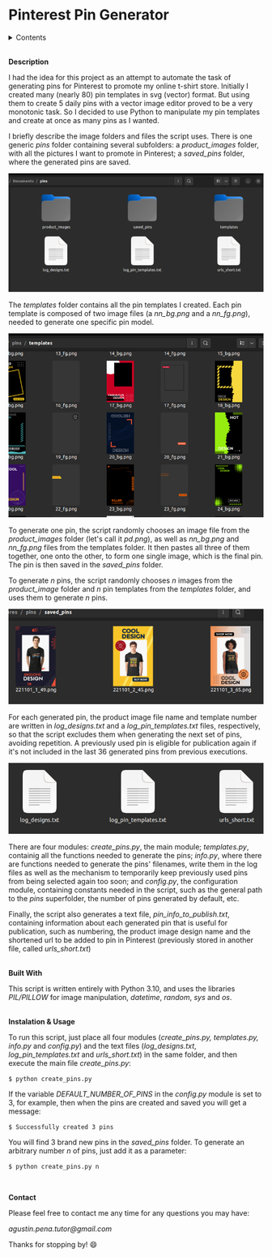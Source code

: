 # Pinterest Pin Generator

<details>
  <summary>Contents</summary>

  1. Description
  2. Built with
  3. Installation & Usage
  4. Contact
</details>
&nbsp;


**Description**

I had the idea for this project as an attempt to automate the task of generating pins for Pinterest to promote my online t-shirt store. Initially I created many (nearly 80) pin templates in svg (vector) format. But using them to create 5 daily pins with a vector image editor proved to be a very monotonic task. So I decided to  use Python to manipulate my pin templates and create at once as many pins as I wanted.

I briefly describe the image folders and files the script uses. There is one generic _pins_ folder containing several subfolders: a _product_images_ folder, with all the pictures I want to promote in Pinterest; a _saved_pins_ folder, where the generated pins are saved.

!['Folders'](images/folders.png)

The _templates_ folder contains all the pin templates I created. Each pin template is composed of two image files (a _nn_bg.png_ and a _nn_fg.png_), needed to generate one specific pin model.

!['Product'](images/templates.png)

To generate one pin, the script randomly chooses an image file from the _product_images_ folder (let's call it _pd.png_), as well as _nn_bg.png_ and _nn_fg.png_ files from the templates folder. It then pastes all three of them together, one onto the other, to form one single image, which is the final pin. The pin is then saved in the _saved_pins_ folder.

To generate  _n_ pins, the script randomly chooses _n_ images from the _product_image_ folder and _n_ pin templates from the _templates_ folder, and uses them to generate _n_ pins.

!['Pins'](images/pins.png)


For each generated pin, the product image file name and template number are written in _log_designs.txt_ and a _log_pin_templates.txt_ files, respectively, so that the script excludes them when generating the next set of pins, avoiding repetition. A previously used pin is eligible for publication again if it's not included in the last 36 generated pins from previous executions.

!['Logs'](images/logs.png)

There are four modules: _create_pins.py_, the main module; _templates.py_, containig all the functions needed to generate the pins; _info.py_, where there are functions needed to generate the pins' filenames, write them in the log files as well as the mechanism to temporarily keep previously used pins from being selected again too soon; and _config.py_, the configuration module, containing constants needed in the script, such as the general path to the _pins_ superfolder, the number of pins generated by default, etc.

Finally, the script also generates a text file, _pin_info_to_publish.txt_, containing information about each generated pin that is useful for publication, such as numbering, the product image design name and the shortened url to be added to pin in Pinterest (previously stored in another file, called _urls_short.txt_)
<br><br>

__Built With__

This script is written entirely with Python 3.10, and uses the libraries _PIL/PILLOW_ for image manipulation, _datetime_, _random_, _sys_ and _os_.
<br><br>

__Instalation & Usage__

To run this script, just place all four modules (_create_pins.py, templates.py, info.py_ and _config.py_) and the text files (_log_designs.txt_, _log_pin_templates.txt_ and _urls_short.txt_) in the same folder, and then execute the main file _create_pins.py_:

```shell
$ python create_pins.py
```
If the variable _DEFAULT_NUMBER_OF_PINS_ in the _config.py_ module is set to 3, for example, then when the pins are created and saved you will get a message:
```shell
$ Successfully created 3 pins
```
You will find 3 brand new pins in the _saved_pins_ folder. To generate an arbitrary number _n_ of pins, just add it as a parameter:
```shell
$ python create_pins.py n
```
<br>

__Contact__

Please feel free to contact me any time for any questions you may have:

_agustin.pena.tutor@gmail.com_
&nbsp;

Thanks for stopping by! 😄
